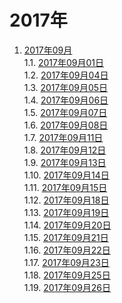 # 2017年

1. [2017年09月]()    
 1.1. [2017年09月01日](./09/20170901.md)    
 1.2. [2017年09月04日](./09/20170904.md)    
 1.3. [2017年09月05日](./09/20170905.md)    
 1.4. [2017年09月06日](./09/20170906.md)    
 1.5. [2017年09月07日](./09/20170907.md)    
 1.6. [2017年09月08日](./09/20170908.md)    
 1.7. [2017年09月11日](./09/20170911.md)    
 1.8. [2017年09月12日](./09/20170912.md)    
 1.9. [2017年09月13日](./09/20170913.md)    
 1.10. [2017年09月14日](./09/20170914.md)    
 1.11. [2017年09月15日](./09/20170915.md)    
 1.12. [2017年09月18日](./09/20170918.md)    
 1.13. [2017年09月19日](./09/20170919.md)    
 1.14. [2017年09月20日](./09/20170920.md)    
 1.15. [2017年09月21日](./09/20170921.md)    
 1.16. [2017年09月22日](./09/20170922.md)    
 1.17. [2017年09月23日](./09/20170923.md)    
 1.18. [2017年09月25日](./09/20170925.md)    
 1.19. [2017年09月26日](./09/20170926.md)    
